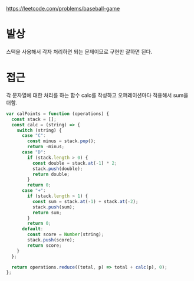 https://leetcode.com/problems/baseball-game

# 발상

스택을 사용해서 각자 처리하면 되는 문제이므로 구현만 잘하면 된다.

# 접근

각 문자열에 대한 처리를 하는 함수 calc를 작성하고 오퍼레이션마다 적용해서 sum을 더함.

```js
var calPoints = function (operations) {
  const stack = [];
  const calc = (string) => {
    switch (string) {
      case "C":
        const minus = stack.pop();
        return -minus;
      case "D":
        if (stack.length > 0) {
          const double = stack.at(-1) * 2;
          stack.push(double);
          return double;
        }
        return 0;
      case "+":
        if (stack.length > 1) {
          const sum = stack.at(-1) + stack.at(-2);
          stack.push(sum);
          return sum;
        }
        return 0;
      default:
        const score = Number(string);
        stack.push(score);
        return score;
    }
  };

  return operations.reduce((total, p) => total + calc(p), 0);
};
```
